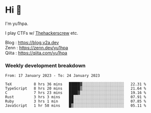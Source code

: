 # Hi 👋

I'm yu1hpa.

I play CTFs w/ [Thehackerscrew](https://www.thehackerscrew.team/) etc.

Blog : https://blog.y2a.dev  
Zenn : https://zenn.dev/yu1hpa  
Qiita : https://qiita.com/yu1hpa  

### Weekly development breakdown

<!--START_SECTION:waka-->

```text
From: 17 January 2023 - To: 24 January 2023

TeX          8 hrs 36 mins   █████▓░░░░░░░░░░░░░░░░░░░   22.31 %
TypeScript   8 hrs 20 mins   █████▒░░░░░░░░░░░░░░░░░░░   21.64 %
C            7 hrs 23 mins   ████▓░░░░░░░░░░░░░░░░░░░░   19.16 %
Rust         3 hrs 3 mins    ██░░░░░░░░░░░░░░░░░░░░░░░   07.91 %
Ruby         3 hrs 1 min     ██░░░░░░░░░░░░░░░░░░░░░░░   07.85 %
JavaScript   1 hr 58 mins    █▒░░░░░░░░░░░░░░░░░░░░░░░   05.11 %
```

<!--END_SECTION:waka-->

